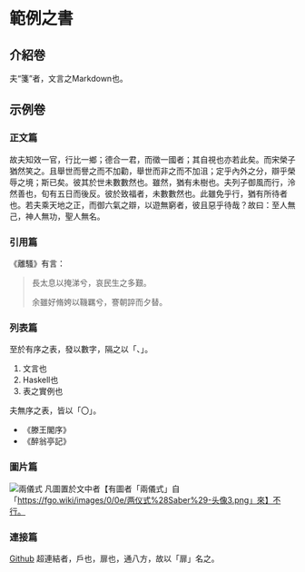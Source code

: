 
# 範例之書


## 介紹卷

夫“箋”者，文言之Markdown也。


## 示例卷

<!--註釋也。-->

### 正文篇

故夫知效一官，行比一鄉；德合一君，而徵一國者；其自視也亦若此矣。而宋榮子猶然笑之。且舉世而譽之而不加勸，舉世而非之而不加沮；定乎內外之分，辯乎榮辱之境；斯已矣。彼其於世未數數然也。雖然，猶有未樹也。夫列子御風而行，泠然善也，旬有五日而後反。彼於致福者，未數數然也。此雖免乎行，猶有所待者也。若夫乘天地之正，而御六氣之辯，以遊無窮者，彼且惡乎待哉？故曰：至人無己，神人無功，聖人無名。


### 引用篇

《離騷》有言：

<blockquote>
長太息以掩涕兮，哀民生之多艱。

余雖好脩姱以鞿羈兮，謇朝誶而夕替。

</blockquote>

### 列表篇

至於有序之表，發以數字，隔之以「、」。

1. 文言也
2. Haskell也
3. 表之實例也

夫無序之表，皆以「〇」。

- 《滕王閣序》
- 《醉翁亭記》


### 圖片篇

![兩儀式](https://fgo.wiki/images/0/0b/215-卡面-1.png)
凡圖置於文中者【有圖者「兩儀式」自「https://fgo.wiki/images/0/0e/两仪式%28Saber%29-头像3.png」來】不行。


### 連接篇

[Github](https://github.com)
超連結者，戶也，扉也，通八方，故以「扉」名之。

